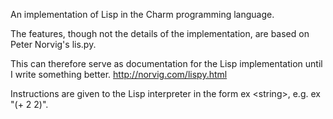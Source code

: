 An implementation of Lisp in the Charm programming language.

The features, though not the details of the implementation, are based on Peter Norvig's lis.py.

This can therefore serve as documentation for the Lisp implementation until I write something better. http://norvig.com/lispy.html

Instructions are given to the Lisp interpreter in the form ex \<string\>, e.g. ex "(+ 2 2)".
